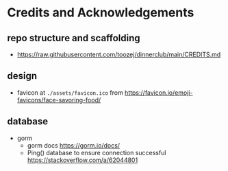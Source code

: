 # Credits and Acknowledgements

## repo structure and scaffolding
- <https://raw.githubusercontent.com/toozej/dinnerclub/main/CREDITS.md>

## design
- favicon at `./assets/favicon.ico` from <https://favicon.io/emoji-favicons/face-savoring-food/>


## database
- gorm
    - gorm docs <https://gorm.io/docs/>
    - Ping() database to ensure connection successful <https://stackoverflow.com/a/62044801>
